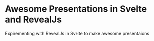 # Awesome Presentations in Svelte and RevealJs

Expirementing with RevealJs in Svelte to make awesome presentaions
